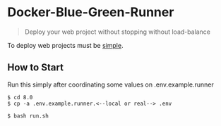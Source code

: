 # Docker-Blue-Green-Runner

> Deploy your web project without stopping without load-balance

To deploy web projects must be [simple](https://github.com/Andrew-Kang-G/docker-blue-green-runner).

## How to Start

Run this simply after coordinating some values on .env.example.runner

```
$ cd 8.0
$ cp -a .env.example.runner.<--local or real--> .env

$ bash run.sh
```
